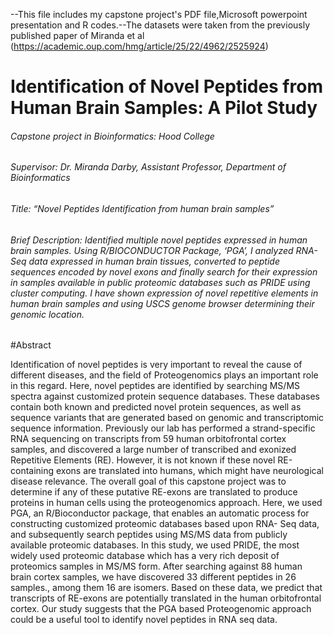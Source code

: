 --This file includes my capstone project's PDF file,Microsoft powerpoint presentation and R codes.--The datasets were taken from the previously published paper of Miranda et al (https://academic.oup.com/hmg/article/25/22/4962/2525924)


#  Identification of Novel Peptides from Human Brain Samples: A Pilot Study


###### Capstone project in Bioinformatics: Hood College                     	          
###### Supervisor: Dr. Miranda Darby, Assistant Professor, Department of Bioinformatics
###### Title: “Novel Peptides Identification from human brain samples”
###### Brief Description: Identified multiple novel peptides expressed in human brain samples. Using R/BIOCONDUCTOR Package, ‘PGA’, I analyzed RNA-Seq data expressed in human brain tissues, converted to peptide sequences encoded by novel exons and finally search for their expression in samples available in public proteomic databases such as PRIDE using cluster computing. I have shown expression of novel repetitive elements in human brain samples and using USCS genome browser determining their genomic location.


#Abstract

Identification of novel peptides is very important to reveal the cause of different diseases, and the
field of Proteogenomics plays an important role in this regard. Here, novel peptides are identified
by searching MS/MS spectra against customized protein sequence databases. These databases
contain both known and predicted novel protein sequences, as well as sequence variants that are
generated based on genomic and transcriptomic sequence information. Previously our lab has
performed a strand-specific RNA sequencing on transcripts from 59 human orbitofrontal cortex
samples, and discovered a large number of transcribed and exonized Repetitive Elements (RE).
However, it is not known if these novel RE-containing exons are translated into humans, which
might have neurological disease relevance. The overall goal of this capstone project was to
determine if any of these putative RE-exons are translated to produce proteins in human cells
using the proteogenomics approach. Here, we used PGA, an R/Bioconductor package, that
enables an automatic process for constructing customized proteomic databases based upon RNA-
Seq data, and subsequently search peptides using MS/MS data from publicly available proteomic
databases. In this study, we used PRIDE, the most widely used proteomic database which has a
very rich deposit of proteomics samples in MS/MS form. After searching against 88 human brain
cortex samples, we have discovered 33 different peptides in 26 samples., among them 16 are
isomers. Based on these data, we predict that transcripts of RE-exons are potentially translated in
the human orbitofrontal cortex. Our study suggests that the PGA based Proteogenomic approach
could be a useful tool to identify novel peptides in RNA seq data.
